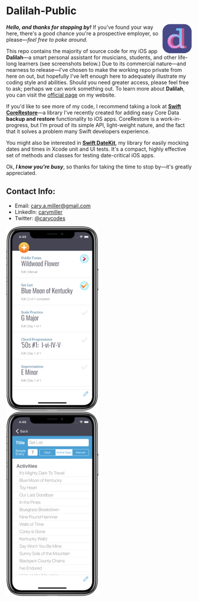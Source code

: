 # Dalilah-Public

<img src="promo/icon_masked.png" width="80
" title="iPhone X" align="right">***Hello, and thanks for stopping by!*** If you've found your way here, there's a good chance you're a prospective employer, so please—*feel free to poke around*. 

This repo contains the majority of source code for my iOS app **Dalilah**—a smart personal assistant for musicians, students, and other life-long learners (see screenshots below.) Due to its commercial nature—and nearness to release—I've chosen to make the working repo private from here on out, but hopefully I've left enough here to adequately illustrate my coding style and abilities. Should you need greater access, please feel free to ask; perhaps we can work something out. To learn more about **Dalilah**, you can visit the [official page](https://cmillerco.com/dalilah) on my website.

If you'd like to see more of my code, I recommend taking a look at [**Swift CoreRestore**](https://github.com/cmilr/swift-core-restore)—a library I've recently created for adding easy Core Data **backup and restore** functionality to iOS apps. CoreRestore is a work-in-progress, but I'm proud of its simple API, light-weight nature, and the fact that it solves a problem many Swift developers experience.

You might also be interested in [**Swift DateKit**](https://github.com/cmilr/swift-datekit), my library for easily mocking dates and times in Xcode unit and UI tests. It's a compact, highly effective set of methods and classes for testing date-critical iOS apps.

Ok, ***I know you're busy***, so thanks for taking the time to stop by—it's greatly appreciated. 

## Contact Info:

- Email: cary.a.miller@gmail.com
- LinkedIn: [carymiller](https://www.linkedin.com/in/carymiller/)
- Twitter: [@carycodes](https://twitter.com/carycodes)

<img src="promo/iPhone-X-01MasterScreen_framed.png" width="250" title="iPhone X">&nbsp;&nbsp;&nbsp;&nbsp;&nbsp;<img src="promo/iPhone-X-02DetailScreen_framed.png" width="250" title="iPhone X">&nbsp;&nbsp;&nbsp;&nbsp;&nbsp;
